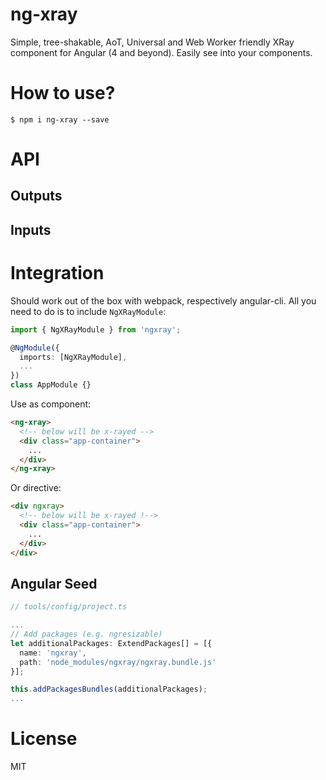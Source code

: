 # ng-xray

Simple, tree-shakable, AoT, Universal and Web Worker friendly XRay component for Angular (4 and beyond). Easily see into your components.

# How to use?

```
$ npm i ng-xray --save
```

# API

## Outputs



## Inputs


# Integration

Should work out of the box with webpack, respectively angular-cli. All you need to do is to include `NgXRayModule`:

```ts
import { NgXRayModule } from 'ngxray';

@NgModule({
  imports: [NgXRayModule],
  ...
})
class AppModule {}
```

Use as component:

```html
<ng-xray>
  <!-- below will be x-rayed -->
  <div class="app-container">
    ...
  </div>
</ng-xray>
```


Or directive:

```html
<div ngxray>
  <!-- below will be x-rayed !-->
  <div class="app-container">
    ...
  </div>
</div>
```

## Angular Seed

```ts
// tools/config/project.ts

...
// Add packages (e.g. ngresizable)
let additionalPackages: ExtendPackages[] = [{
  name: 'ngxray',
  path: 'node_modules/ngxray/ngxray.bundle.js'
}];

this.addPackagesBundles(additionalPackages);
...
```

# License

MIT

